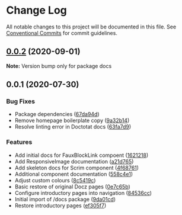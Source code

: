 # Change Log

All notable changes to this project will be documented in this file.
See [Conventional Commits](https://conventionalcommits.org) for commit guidelines.

## [0.0.2](https://github.com/brettgullan/rubrik/compare/docs@0.0.1...docs@0.0.2) (2020-09-01)

**Note:** Version bump only for package docs





## 0.0.1 (2020-07-30)


### Bug Fixes

* Package dependencies ([67da94d](https://github.com/brettgullan/rubrik/commit/67da94d8ed16090b46b962a4c5bf71b0fb4755d1))
* Remove homepage boilerplate copy ([9a32b14](https://github.com/brettgullan/rubrik/commit/9a32b14add58a3c610f34d410267c6a0c0db55ad))
* Resolve linting error in Doctotat docs ([63fa7d9](https://github.com/brettgullan/rubrik/commit/63fa7d9b2fb41cda04c18fe616522245f1fc2f67))


### Features

* Add initial docs for FauxBlockLink compoent ([1621218](https://github.com/brettgullan/rubrik/commit/16212189fb48f32635c27c419e361cd6a7a1e32b))
* Add ResponsiveImage documentation ([a21d765](https://github.com/brettgullan/rubrik/commit/a21d7651e199ea665770366ff4af358b6816a31f))
* Add skeleton docs for Scrim component ([4f68761](https://github.com/brettgullan/rubrik/commit/4f6876125e98903ed7f2fcb4d1a9a15c5f304fd8))
* Additional component documentation ([558c4e1](https://github.com/brettgullan/rubrik/commit/558c4e1f7c1eaec2828da553a465b68673275e29))
* Adjust custom colours ([8c5419c](https://github.com/brettgullan/rubrik/commit/8c5419c53a493dc3aba9f056643c7fe19fd3a24c))
* Basic restore of original Docz pages ([0e7c65b](https://github.com/brettgullan/rubrik/commit/0e7c65bf5f1545c790766ba85020a34d23fb4a01))
* Configure introductory pages into navigation ([84536cc](https://github.com/brettgullan/rubrik/commit/84536cc53120db9bee75768d3586a7a1c6928b0c))
* Initial import of /docs package ([9da01cd](https://github.com/brettgullan/rubrik/commit/9da01cd21fc800206e62e6da702748ae4ae0d103))
* Restore introductory pages ([ef305f7](https://github.com/brettgullan/rubrik/commit/ef305f7be171af13e58b25ac00a9e077238b88b4))
